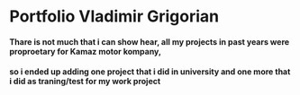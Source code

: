 # Portfolio Vladimir Grigorian

#### Thare is not much that i can show hear, all my projects in past years were proproetary for Kamaz motor kompany,

#### so i ended up adding one project that i did in university and one more that i did as traning/test for my work project

### 
